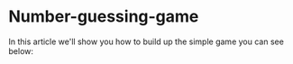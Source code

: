 # Number-guessing-game
In this article we'll show you how to build up the simple game you can see below:
